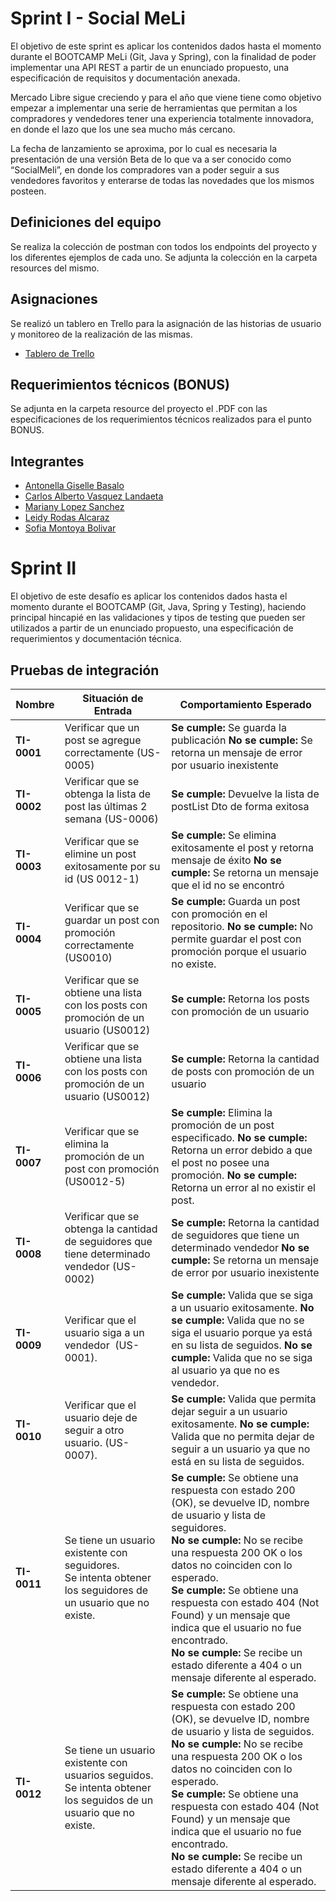 
# Sprint I  - Social MeLi

El objetivo de este sprint es aplicar los contenidos dados hasta el momento durante el BOOTCAMP MeLi (Git, Java y Spring), con la finalidad de poder implementar una API REST a partir de un enunciado propuesto, una especificación de requisitos y documentación anexada.

Mercado Libre sigue creciendo y para el año que viene  tiene como objetivo empezar a implementar una serie de herramientas que permitan a los compradores y vendedores tener una experiencia totalmente innovadora, en donde el lazo que los une sea mucho más cercano. 

La fecha de lanzamiento se aproxima, por lo cual es necesaria la presentación de una versión Beta de lo que va a ser conocido como “SocialMeli”, en donde los compradores van a poder seguir a sus vendedores favoritos y enterarse de todas las novedades que los mismos posteen.

## Definiciones del equipo
Se realiza la colección de postman con todos los endpoints del proyecto y los diferentes ejemplos de cada uno. Se adjunta la colección en la carpeta resources del mismo.
## Asignaciones
Se realizó un tablero en Trello para la asignación de las historias de usuario y monitoreo de la realización de las mismas.

- [Tablero de Trello](https://trello.com/b/rzoUXFwG/grupo4)


## Requerimientos técnicos (BONUS)
Se adjunta en la carpeta resource del proyecto el .PDF con las especificaciones de los requerimientos técnicos realizados para el punto BONUS.


## Integrantes
- [Antonella Giselle Basalo](https://github.com/antobasalo)
- [Carlos Alberto Vasquez Landaeta](https://github.com/Carlos-Vasquez11)
- [Mariany Lopez Sanchez](https://github.com/MarianyLopez)
- [Leidy Rodas Alcaraz](https://github.com/leidy320)
- [Sofia Montoya Bolivar](https://github.com/Sofia-mont)

# Sprint II
El objetivo de este desafío es aplicar los contenidos dados hasta el momento durante el BOOTCAMP (Git, Java, Spring y Testing), haciendo principal hincapié en las validaciones y tipos de testing que pueden ser utilizados a partir de un enunciado propuesto, una especificación de requerimientos y documentación técnica.

## Pruebas de integración

| Nombre      | Situación de Entrada                                                                                                    | Comportamiento Esperado                                                                                                                                                                                                                                                                                                                                                                                                                                             |
| ----------- | ----------------------------------------------------------------------------------------------------------------------- | ------------------------------------------------------------------------------------------------------------------------------------------------------------------------------------------------------------------------------------------------------------------------------------------------------------------------------------------------------------------------------------------------------------------------------------------------------------------- |
| **TI-0001** | Verificar que un post se agregue correctamente (US-0005)                                                                | **Se cumple:** Se guarda la publicación      **No se cumple:** Se retorna un mensaje de error por usuario inexistente                                                                                                                                                                                                                                                                                                                                             |
| **TI-0002** | Verificar que se  obtenga la lista de post las últimas 2 semana (US-0006)                                               | **Se cumple:** Devuelve la lista de postList Dto de forma exitosa                                                                                                                                                                                                                                                                                                                                                                                                   |
| **TI-0003** | Verificar que se elimine un post exitosamente por su id (US 0012-1)                                                     | **Se cumple:** Se elimina exitosamente el post y retorna mensaje de éxito      **No se cumple:** Se retorna un mensaje que el id no se encontró                                                                                                                                                                                                                                                                                                                   |
| **TI-0004** | Verificar que se guardar un post con promoción correctamente (US0010)                                                   | **Se cumple:** Guarda un post con promoción en el repositorio.      **No se cumple:** No permite guardar el post con promoción porque el usuario no existe.                                                                                                                                                                                                                                                                                                       |
| **TI-0005** | Verificar que se obtiene una lista con los posts con promoción de un usuario (US0012)                                   | **Se cumple:** Retorna los posts con promoción de un usuario                                                                                                                                                                                                                                                                                                                                                                                                        |
| **TI-0006** | Verificar que se obtiene una lista con los posts con promoción de un usuario (US0012)                                   | **Se cumple:** Retorna la cantidad de posts con promoción de un usuario                                                                                                                                                                                                                                                                                                                                                                                             |
| **TI-0007** | Verificar que se elimina la promoción de un post con promoción (US0012-5)                                               | **Se cumple:** Elimina la promoción de un post especificado.      **No se cumple:** Retorna un error debido a que el post no posee una promoción.      **No se cumple:** Retorna un error al no existir el post.                                                                                                                                                                                                                                                |
| **TI-0008** | Verificar que se obtenga la cantidad de seguidores que tiene determinado vendedor (US-0002)                             | **Se cumple:** Retorna la cantidad de seguidores que tiene un determinado vendedor      **No se cumple:** Se retorna un mensaje de error por usuario inexistente                                                                                                                                                                                                                                                                                                  |
| **TI-0009** | Verificar que el usuario siga a un vendedor  (US-0001).                                                                 | **Se cumple:** Valida que se siga a un usuario exitosamente.      **No se cumple:** Valida que no se siga el usuario porque ya está en su lista de seguidos.      **No se cumple:** Valida que no se siga al usuario ya que no es vendedor.                                                                                                                                                                                                                     |
| **TI-0010** | Verificar que el usuario deje de seguir a otro usuario. (US-0007).                                                      | **Se cumple:** Valida que permita dejar seguir a un usuario exitosamente.      **No se cumple:** Valida que no permita dejar de seguir a un usuario ya que no está en su lista de seguidos.                                                                                                                                                                                                                                                                       |
| **TI-0011** | Se tiene un usuario existente con seguidores. <br> Se intenta obtener los seguidores de un usuario que no existe. | **Se cumple:** Se obtiene una respuesta con estado 200 (OK), se devuelve ID, nombre de usuario y lista de seguidores. <br> **No se cumple:** No se recibe una respuesta 200 OK o los datos no coinciden con lo esperado. <br> **Se cumple:** Se obtiene una respuesta con estado 404 (Not Found) y un mensaje que indica que el usuario no fue encontrado. <br> **No se cumple:** Se recibe un estado diferente a 404 o un mensaje diferente al esperado. |
| **TI-0012** | Se tiene un usuario existente con usuarios seguidos. <br> Se intenta obtener los seguidos de un usuario que no existe. | **Se cumple:** Se obtiene una respuesta con estado 200 (OK), se devuelve ID, nombre de usuario y lista de seguidos. <br> **No se cumple:** No se recibe una respuesta 200 OK o los datos no coinciden con lo esperado. <br> **Se cumple:** Se obtiene una respuesta con estado 404 (Not Found) y un mensaje que indica que el usuario no fue encontrado. <br> **No se cumple:** Se recibe un estado diferente a 404 o un mensaje diferente al esperado. |
